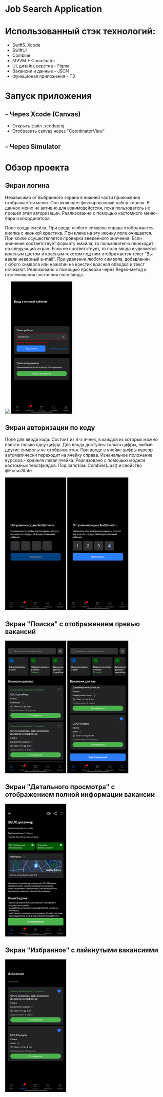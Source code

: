 # Job Search Application

# Использованный стэк технологий:
- Swift5, Xcode
- SwiftUI
- Combine
- MVVM + Coordinator
- Ui, дизайн, верстка - Figma
- Вакансии и данные - JSON
- Функционал приложения - ТЗ

# Запуск приложения
## - Через Xcode (Canvas)
- Открыть файл .xcodeproj
- Отобразить canvas через "CoordinatorView"
## - Через Simulator

# Обзор проекта
## Экран логина
Независимо от выбранного экрана в нижней части приложения отображается меню. Оно включает фиксированный набор кнопок. В данное меню не активно для взаимодейстсия, пока пользователь не прошел этап авторизации. 
Реализованно с помощью кастомного меню-бара и координатора.

Поле ввода емейла. При вводе любого символа справа отображается кнопка с иконкой крестика. При клике на эту иконку поле очищается. При клике осуществляется проверка введенного значения. Если значение соответствует формату емайла, то пользователю переходит на следующий экран. Если не соответствует, то поле ввода выделяется красным цветом и красным текстом под ним отображается текст “Вы ввели неверный e-mail”. При удалении любого символа, добавлении любого символа или нажатии на крестик красная обводка и текст исчезают.
Реализовано с помощью проверки через Regex-метод и отслеживания состояния поле ввода.

<p float="left">
  <img src="JobSearchApp/Resources/GitScreenshotsScreenshot1png.png" width="200" />
  <img src="GitScreenshots/Screenshot2.png" width="200" />
</p>

## Экран авторизации по коду
Поле для ввода кода. Состоит из 4-х ячеек, в каждой из которых можно ввести только одну цифру. Для ввода доступны только цифры, любые другие символы не отображаются. При вводе в ячейке цифры курсор автоматически переходит на ячейку справа. Изначальное положение курсора - крайняя левая ячейка. 
Реализовано с помощью модели кастомных текстфилдов. Под капотом: Combine(Just) и свойство @FocusState
<p float="left">
  <img src="GitScreenshots/Screenshot3.png" width="200" />
  <img src="GitScreenshots/Screenshot4.png" width="200" />
</p>

## Экран "Поиска" с отображением превью вакансий
<p float="left">
  <img src="GitScreenshots/Screenshot5.png" width="200" />
  <img src="GitScreenshots/Screenshot6.png" width="200" />
  
</p>


## Экран "Детального просмотра" с отображением полной информации вакансии
<p float="left">
  <img src="GitScreenshots/Screenshot7.png" width="200" />
</p>


## Экран "Избранное" с лайкнутыми вакансиями
<p float="left">
  <img src="GitScreenshots/Screenshot8.png" width="200" />
</p>

